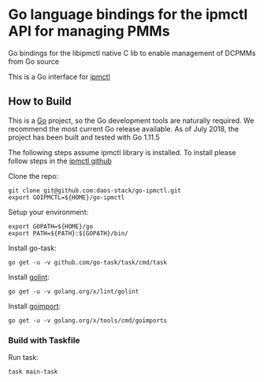 # Go language bindings for the ipmctl API for managing PMMs

Go bindings for the libipmctl native C lib to enable management of DCPMMs from Go source 

This is a Go interface for [ipmctl](https://github.com/intel/ipmctl)

## How to Build

This is a [Go](https://golang.orghttps://golang.org/doc/install)
project, so the Go development tools are naturally required. We
recommend the most current Go release available. As of July 2018, the project has been built and tested with Go 1.11.5

The following steps assume ipmctl library is installed. To install please follow steps in the [ipmctl github](https://github.com/intel/ipmctl)

Clone the repo:

    git clone git@github.com:daos-stack/go-ipmctl.git
    export GOIPMCTL=${HOME}/go-ipmctl

Setup your environment:

    export GOPATH=${HOME}/go
    export PATH=${PATH}:${GOPATH}/bin/

Install go-task:

    go get -u -v github.com/go-task/task/cmd/task

Install [golint](https://github.com/golang/lint):

    go get -u -v golang.org/x/lint/golint

Install [goimport](https://godoc.org/golang.org/x/tools/cmd/goimports):

    go get -u -v golang.org/x/tools/cmd/goimports

### Build with Taskfile

Run task:

    task main-task
